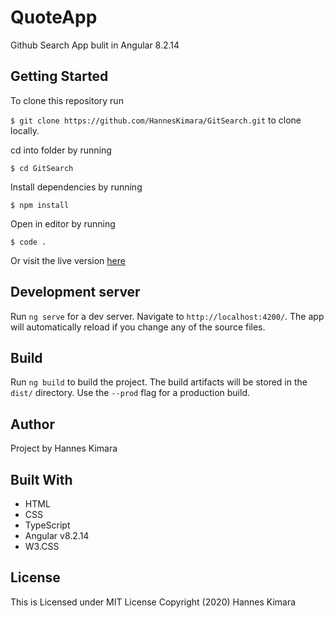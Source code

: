 # QuoteApp

Github Search App bulit in Angular 8.2.14

## Getting Started

To clone this repository run

`$ git clone https://github.com/HannesKimara/GitSearch.git` to clone locally.

cd into folder by running

`$ cd GitSearch`

Install dependencies by running

`$ npm install`

Open in editor by running

`$ code .`

Or visit the live version [here](https://hanneskimara.github.io/GitSearch/)

## Development server

Run `ng serve` for a dev server. Navigate to `http://localhost:4200/`. 
The app will automatically reload if you change any of the source files.


## Build

Run `ng build` to build the project. The build artifacts will be stored in the `dist/` directory. Use the `--prod` flag for a production build.

## Author

Project by Hannes Kimara

## Built With
- HTML
- CSS 
- TypeScript
- Angular v8.2.14
- W3.CSS

## License

This is Licensed under MIT License Copyright (2020) Hannes Kimara